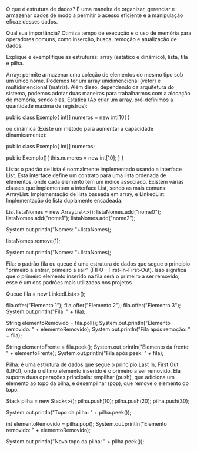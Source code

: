 O que é estrutura de dados?
  É uma maneira de organizar, gerenciar e armazenar dados de modo a permitir o acesso eficiente e a manipulação eficaz desses dados. 

Qual sua importância?
  Otimiza tempo de execução e o uso de memória para operadores comuns, como inserção, busca, remoção e atualização de dados. 

Explique e exemplifique as estruturas: array (estático e dinâmico), lista, fila e pilha.

  Array: permite armazenar uma coleção de elementos do mesmo tipo sob um único nome. Podemos ter um array unidimencional (vetor) e multidimencional (matriz). Além disso, dependendo da arquitetura do sistema, podemos adotar duas maneiras para trabalharmos com a alocação de memória, sendo elas,
Estática (Ao criar um array, pré-definimos a quantidade máxima de registros):

  public class Exemplo{
    int[] numeros = new int[10]
  }
  
  ou dinâmica (Existe um método para aumentar a capacidade dinamicamente):
  
  public class Exemplo{
    int[] numeros;
  
  public Exemplo(){
    this.numeros = new int[10];
  }
  }

  Lista: o padrão de lista é normalmente implementado usando a interface List. Esta interface define um contrato para uma lista ordenada de elementos, onde cada elemento tem um índice associado.  Existem várias classes que implementam a interface List, sendo as mais comuns:  
ArrayList: Implementação de lista baseada em array, e LinkedList: Implementação de lista duplamente encadeada. 

  List<String> listaNomes = new ArrayList<>();
  listaNomes.add("nome0");
  listaNomes.add("nome1");
  listaNomes.add("nome2");
  
  System.out.println("Nomes: "+listaNomes);
  
  listaNomes.remove(1);
  
  System.out.println("Nomes: "+listaNomes);

  Fila: o padrão fila ou queue é uma estrutura de dados que segue o princípio "primeiro a entrar, primeiro a sair" (FIFO - First-In-First-Out). Isso significa que o primeiro elemento inserido na fila será o primeiro a ser removido, esse é um dos padrões mais utilizados nos projetos

  Queue<String> fila = new LinkedList<>();
  
  fila.offer("Elemento 1");
  fila.offer("Elemento 2");
  fila.offer("Elemento 3");
  System.out.println("Fila: " + fila);
  
  String elementoRemovido = fila.poll();
  System.out.println("Elemento removido: " + elementoRemovido);
  System.out.println("Fila após remoção: " + fila);
  
  String elementoFrente = fila.peek();
  System.out.println("Elemento da frente: " + elementoFrente);
  System.out.println("Fila após peek: " + fila);

  Pilha: é uma estrutura de dados que segue o princípio Last In, First Out (LIFO), onde o último elemento inserido é o primeiro a ser removido. Ela suporta duas operações principais: empilhar (push), que adiciona um elemento ao topo da pilha, e desempilhar (pop), que remove o elemento do topo.
  
  Stack<Integer> pilha = new Stack<>();
  pilha.push(10);
  pilha.push(20);
  pilha.push(30);
  
  System.out.println("Topo da pilha: " + pilha.peek());
  
  int elementoRemovido = pilha.pop();
  System.out.println("Elemento removido: " + elementoRemovido);
  
  System.out.println("Novo topo da pilha: " + pilha.peek());
















